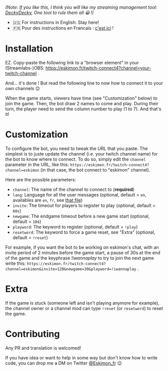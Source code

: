 *(Note: If you like this, I think you will like my streaming management tool: [DeckyDecky](https://deckydecky.com), One tool to rule them all 😀 !)*

- 🇺🇸 For instructions in English: Stay here!
- 🇫🇷 Pour des instructions en Francais : [c'est ici](https://github.com/Eskimon/twitch-connect4/blob/master/README.fr.md) !

# Installation

EZ. Copy-paste the following link to a "browser element" in your (Streamlabs-)OBS: <https://eskimon.fr/twitch-connect4?channel=your-twitch-channel> .

And... it's done ! But read the following line to now how to connect it to your own channels 😉

When the game starts, viewers have time (see "Customization" below) to join the game.
Then, the bot draw 2 names to come and play.
During their turn, the player need to send the column number to play (1 to 7).
And that's it!

# Customization

To configure the bot, you need to tweak the URL that you paste. The simplest is to juste update the channel (i.e. your twitch channel name) for the bot to know where to connect.
To do so, simply edit the `channel` parameter in the URL, like this: `https://eskimon.fr/twitch-connect4?channel=eskimon` (in that case, the bot connect to "eskimon" channel).

Here are the possible parameters:
- `channel`: The name of the channel to connect to (**required**)
- `lang`: Language for all the user messages (optional, default = `en`, availables are `en`, `fr`, see [that file](https://github.com/Eskimon/twitch-connect4/blob/master/localization.js))
- `invite`: The timeout for players to register to play (optional, default = `60s`)
- `newgame`: The endgame timeout before a new game start (optional, default = `10`s)
- `playword`: The keyword to register (optional, default = `!play`)
- `resetword`: The keyword to force a game reset, see "Extra" (optional, default = `!reset`)

For example, if you want the bot to be working on eskimon's chat, with an invite period of 2 minutes before the game start, a pause of 30s at the end of the game and the keyphrase *!iwannaplay* to try to join the next game write this: `https://eskimon.fr/twitch-connect4?channel=eskimon&invite=120&newgame=30&playword=!iwannaplay` .

# Extra

If the game is stuck (someone left and isn't playing anymore for example), the channel owner or a channel mod can type `!reset` (or `resetword`) to reset the game.

# Contributing

Any PR and translation is welcomed!

If you have idea or want to help in some way but don't know how to write code, you can drop me a DM on Twitter [@Eskimon_fr](https://twitter.com/Eskimon_fr) 😉
